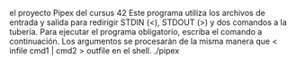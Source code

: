 
el proyecto Pipex del cursus 42
Este programa utiliza los archivos de entrada y salida para redirigir STDIN (<), STDOUT (>) y dos comandos a la tubería. Para ejecutar el programa obligatorio, escriba el comando a continuación. Los argumentos se procesarán de la misma manera que < infile cmd1 | cmd2 > outfile en el shell.
./pipex <infile> <cmd1> <cmd2> <outfile>
